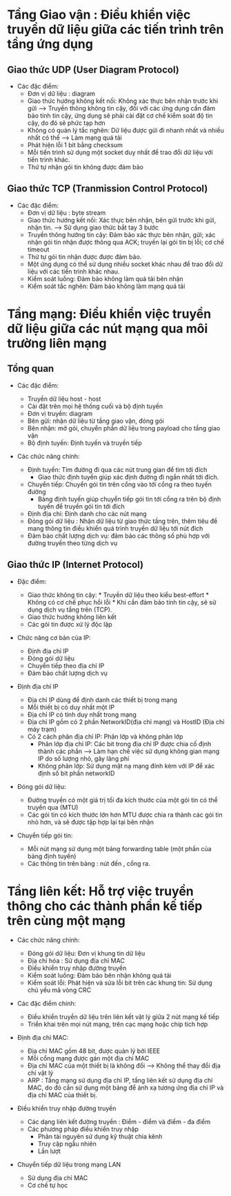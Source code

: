 # Tầng Giao vận : Điều khiển việc truyền dữ liệu giữa các tiến trình trên tầng ứng dụng

## Giao thức UDP (User Diagram Protocol)

* Các đặc điểm: 
    * Đơn vị dữ liệu : diagram
    * Giao thức hướng không kết nối: Không xác thực bên nhận trước khi gửi
        --> Truyền thông không tin cậy, đối với các ứng dụng cần đảm bảo tính tin cậy, ứng dụng sẽ phải cài đặt cơ chế kiểm soát độ tin cậy, do đó sẽ phức tạp hơn
    * Không có quản lý tắc nghẽn: Dữ liệu được gửi đi nhanh nhất và nhiều nhất có thể
        --> Làm mạng quá tải
    * Phát hiện lỗi 1 bit bằng checksum
    * Mỗi tiến trình sử dụng một socket duy nhất để trao đổi dữ liệu với tiến trình khác.
    * Thứ tự nhận gói tin không được đảm bảo
## Giao thức TCP (Tranmission Control Protocol)
* Các đặc điểm:
    * Đơn vị dữ liệu : byte stream
    * Giao thức hướng kết nối: Xác thực bên nhận, bên gửi trước khi gửi, nhận tin.
        --> Sử dụng giao thức bắt tay 3 bước 
    * Truyền thông hướng tin cậy: Đảm bảo xác thực bên nhận, gửi; xác nhận gói tin nhận được thông qua ACK; truyền lại gói tin bị lỗi; cơ chế timeout
    * Thứ tự gói tin nhận được được đảm bảo.
    * Một ứng dụng có thể sử dụng nhiều socket khác nhau để trao đổi dữ liệu với các tiến trình khác nhau.
    * Kiểm soát luồng: Đảm bảo không làm quá tải bên nhận
    * Kiểm soát tắc nghẽn: Đảm bảo không làm mạng quá tải
    
# Tầng mạng: Điều khiển việc truyền dữ liệu giữa các nút mạng qua môi trường liên mạng

## Tổng quan
* Các đặc điểm: 
     * Truyền dữ liệu host - host
     * Cài đặt trên mọi hệ thống cuối và bộ định tuyến
     * Đơn vị truyền: diagram 
     * Bên gửi: nhận dữ liệu từ tầng giao vận, đóng gói
     * Bên nhận: mở gói, chuyển phần dữ liệu trong payload cho tầng giao vận
     * Bộ định tuyến: Định tuyến và truyền tiếp
     
 * Các chức năng chính: 
     * Định tuyến: Tìm đường đi qua các nút trung gian để tìm tới đích
         * Giao thức định tuyến giúp xác định đường đi ngắn nhất tới đích.
     * Chuyển tiếp: Chuyển gói tin trên cổng vào tới cổng ra theo tuyến đường
         * Bảng định tuyến giúp chuyển tiếp gói tin tới cổng ra trên bộ định tuyến để truyền gói tin tới đích
     * Định địa chỉ: Định danh cho các nút mạng
     * Đóng gói dữ liệu : Nhận dữ liệu từ giao thức tầng trên, thêm tiêu đề mang thông tin điều khiển quá trình truyền dữ liệu tới nút đích
     * Đảm bảo chất lượng dịch vụ: đảm bảo các thông số phù hợp với đường truyền theo từng dịch vụ
     
 ## Giao thức IP (Internet Protocol)

  * Đặc điểm: 
      * Giao thức không tin cậy: 
            * Truyền dữ liệu theo kiểu best-effort
            * Không có cơ chế phục hồi lỗi
            * Khi cần đảm bảo tính tin cậy, sẽ sử dụng dịch vụ tầng trên (TCP).
      * Giao thức hướng không liên kết 
      * Các gói tin được xử lý độc lập
      
  * Chức năng cơ bản của IP:
      * Định địa chỉ IP
      * Đóng gói dữ liệu
      * Chuyển tiếp theo địa chỉ IP
      * Đảm bảo chất lượng dịch vụ
  * Định địa chỉ IP
      * Địa chỉ IP dùng để định danh các thiết bị trong mạng
      * Mỗi thiết bị có duy nhất một IP
      * Địa chỉ IP có tính duy nhất trong mạng
      * Địa chỉ IP gồm có 2 phần NetworkID(địa chỉ mạng) và HostID (Địa chỉ máy trạm)
      * Có 2 cách phân địa chỉ IP: Phân lớp và không phân lớp
           * Phân lớp địa chỉ IP: Các bit trong địa chỉ IP được chia cố định thành các phần
               --> Làm hạn chế việc sử dụng không gian mạng IP do số lượng nhỏ, gây lãng phí
           * Không phân lớp: Sử dụng mặt nạ mạng đính kèm với IP để xác định số bit phần networkID
   * Đóng gói dữ liệu: 
      * Đường truyền có một giá trị tối đa kích thước của một gói tin có thể truyền qua (MTU)
      * Các gói tin có kích thước lớn hơn MTU được chia ra thành các gói tin nhỏ hơn, và sẽ được tập hợp lại tại bên nhận
      
   * Chuyển tiếp gói tin: 
      * Mỗi nút mạng sử dụng một bảng forwarding table (một phần của bảng định tuyến)
      * Các thông tin trên bảng : nút đến , cổng ra.
      
# Tầng liên kết: Hỗ trợ việc truyền thông cho các thành phần kế tiếp trên cùng một mạng

* Các chức năng chính: 
   * Đóng gói dữ liệu: Đơn vị khung tin dữ liệu
   * Địa chỉ hóa : Sử dụng địa chỉ MAC
   * Điều khiển truy nhập đường truyền
   * Kiểm soát luồng: Đảm bảo bên nhận không quá tải
   * Kiểm soát lỗi: Phát hiện và sửa lỗi bit trên các khung tin: Sử dụng chủ yếu mã vòng CRC
   
* Các đặc điểm chính: 
   * Điều khiển truyền dữ liệu trên liên kết vật lý giữa 2 nút mạng kế tiếp
   * Triển khai trên mọi nút mạng, trên cạc mạng hoặc chip tích hợp
   
* Định địa chỉ MAC:
   * Địa chỉ MAC gồm 48 bit, được quản lý bởi IEEE
   * Mỗi cổng mạng được gán một địa chỉ MAC
   * Địa chỉ MAC của một thiết bị là không đổi
         --> Không thể thay đổi địa chỉ vật lý
   * ARP : Tầng mạng sử dụng địa chỉ IP, tầng liên kết sử dụng địa chỉ MAC, do đó cần sử dụng một bảng để ánh xạ tương ứng địa chỉ IP và địa chỉ MAC của thiết bị.
  
* Điều khiển truy nhập đường truyền
   * Các dạng liên kết đường truyền : Điểm - điểm và điểm - đa điểm
   * Các phương pháp điều khiển truy nhập
      * Phân tài nguyên sử dụng kỹ thuật chia kênh
      * Truy cập ngẫu nhiên
      * Lần lượt
      
* Chuyển tiếp dữ liệu trong mạng LAN
    * Sử dụng địa chỉ MAC
    * Cơ chế tự học
       
  
